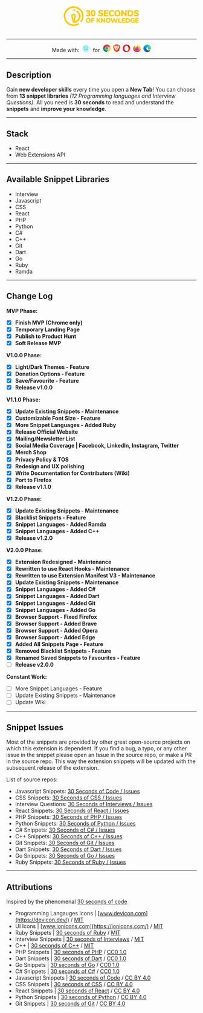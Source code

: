 <p align="center" style><br/><br/>
  <a href="https://30secondsofknowledge.com" target="_blank">
	<img width=200 src="./media/logo_color.svg"/>
  </a><br/><br/>
</p>

---

<p align="center">
  Made with:&nbsp;
  <img src="media/react_logo.png" height=20 />&nbsp;
  for&nbsp;
  <img src="media/chrome_logo.png" height=20/>&nbsp;
  <img src="media/brave_logo.png" height=20/>&nbsp;
  <img src="media/opera_logo.png" height=20/>&nbsp;
  <img src="media/firefox_logo.png" height=20/>&nbsp;
  <img src="media/edge_logo.png" height=20/>
</p>

---

## Description

Gain **new developer skills** every time you open a **New Tab**! You can choose from **13 snippet libraries** _(12 Programming languages and Interview Questions)_. All you need is **30 seconds** to read and understand the **snippets** and **improve your knowledge**.

---

## Stack

- React
- Web Extensions API

---

## Available Snippet Libraries

- Interview
- Javascript
- CSS
- React
- PHP
- Python
- C#
- C++
- Git
- Dart
- Go
- Ruby
- Ramda

---

## Change Log

**MVP Phase:**

- [x] **Finish MVP (Chrome only)**
- [x] **Temporary Landing Page**
- [x] **Publish to Product Hunt**
- [x] **Soft Release MVP**

**V1.0.0 Phase:**

- [x] **Light/Dark Themes - Feature**
- [x] **Donation Options - Feature**
- [x] **Save/Favourite - Feature**
- [x] **Release v1.0.0**

**V1.1.0 Phase:**

- [x] **Update Existing Snippets - Maintenance**
- [x] **Customizable Font Size - Feature**
- [x] **More Snippet Languages - Added Ruby**
- [x] **Release Official Website**
- [x] **Mailing/Newsletter List**
- [x] **Social Media Coverage | Facebook, LinkedIn, Instagram, Twitter**
- [x] **Merch Shop**
- [x] **Privacy Policy & TOS**
- [x] **Redesign and UX polishing**
- [x] **Write Documentation for Contributors (Wiki)**
- [x] **Port to Firefox**
- [x] **Release v1.1.0**

**V1.2.0 Phase:**

- [x] **Update Existing Snippets - Maintenance**
- [x] **Blacklist Snippets - Feature**
- [x] **Snippet Languages - Added Ramda**
- [x] **Snippet Languages - Added C++**
- [x] **Release v1.2.0**

**V2.0.0 Phase:**

- [x] **Extension Redesigned - Maintenance**
- [x] **Rewritten to use React Hooks - Maintenance**
- [x] **Rewritten to use Extension Manifest V3 - Maintenance**
- [x] **Update Existing Snippets - Maintenance**
- [x] **Snippet Languages - Added C#**
- [x] **Snippet Languages - Added Dart**
- [x] **Snippet Languages - Added Git**
- [x] **Snippet Languages - Added Go**
- [x] **Browser Support - Fixed Firefox**
- [x] **Browser Support - Added Brave**
- [x] **Browser Support - Added Opera**
- [x] **Browser Support - Added Edge**
- [x] **Added All Snippets Page - Feature**
- [x] **Removed Blacklist Snippets - Feature**
- [x] **Renamed Saved Snippets to Favourites - Feature**
- [ ] **Release v2.0.0**

**Constant Work:**

- [ ] More Snippet Languages - Feature
- [ ] Update Existing Snippets - Maintenance
- [ ] Update Wiki

---

## Snippet Issues

Most of the snippets are provided by other great open-source projects on which this extension is dependent. If you find a bug, a typo, or any other issue in the snippet please open an Issue in the source repo, or make a PR in the source repo. This way the extension snippets will be updated with the subsequent release of the extension.

List of source repos:

- Javascript Snippets: [30 Seconds of Code / Issues](https://github.com/30-seconds/30-seconds-of-code/issues)
- CSS Snippets: [30 Seconds of CSS / Issues](https://github.com/30-seconds/30-seconds-of-css/issues)
- Interview Questions: [30 Seconds of Interviews / Issues](https://github.com/30-seconds/30-seconds-of-interviews/issues)
- React Snippets: [30 Seconds of React / Issues](https://github.com/30-seconds/30-seconds-of-react/issues)
- PHP Snippets: [30 Seconds of PHP / Issues](https://github.com/30-seconds/30-seconds-of-php/issues)
- Python Snippets: [30 Seconds of Python / Issues](https://github.com/30-seconds/30-seconds-of-python/issues)
- C# Snippets: [30 Seconds of C# / Issues](https://github.com/30-seconds/30-seconds-of-csharp/issues)
- C++ Snippets: [30 Seconds of C++ / Issues](https://github.com/Bhupesh-V/30-seconds-of-cpp/issues)
- Git Snippets: [30 Seconds of Git / Issues](https://github.com/30-seconds/30-seconds-of-git/issues)
- Dart Snippets: [30 Seconds of Dart / Issues](https://github.com/30-seconds/30-seconds-of-dart/issues)
- Go Snippets: [30 Seconds of Go / Issues](https://github.com/30-seconds/30-seconds-of-golang/issues)
- Ruby Snippets: [30 Seconds of Ruby / Issues](https://github.com/florianjosefreheis/30-seconds-of-ruby/issues)

---

## Attributions

Inspired by the phenomenal [30 seconds of code](https://github.com/30-seconds/30-seconds-of-code)

- Programming Langauges Icons | [www.devicon.com](https://devicon.dev/) / [MIT](https://github.com/devicons/devicon/blob/master/LICENSE)
- UI Icons | [www.ionicons.com](https://ionicons.com/) / [MIT](https://github.com/ionic-team/ionicons/blob/main/LICENSE)
- Ruby Snippets | [30 seconds of Ruby](https://github.com/florianjosefreheis/30-seconds-of-ruby) / [MIT](https://github.com/florianjosefreheis/30-seconds-of-ruby/blob/master/LICENSE)
- Interview Snippets | [30 seconds of Interviews](https://github.com/30-seconds/30-seconds-of-interviews) / [MIT](https://github.com/30-seconds/30-seconds-of-interviews/blob/master/LICENSE)
- C++ | [30 seconds of C++](https://github.com/Bhupesh-V/30-seconds-of-cpp) / [MIT](https://github.com/Bhupesh-V/30-seconds-of-cpp/blob/master/LICENSE)
- PHP Snippets | [30 seconds of PHP](https://github.com/30-seconds/30-seconds-of-php) / [CC0 1.0](https://github.com/30-seconds/30-seconds-of-php/blob/master/LICENSE)
- Dart Snippets | [30 seconds of Dart](https://github.com/30-seconds/30-seconds-of-dart) / [CC0 1.0](https://github.com/30-seconds/30-seconds-of-dart/blob/master/LICENSE)
- Go Snippets | [30 seconds of Go](https://github.com/30-seconds/30-seconds-of-golang) / [CC0 1.0](https://github.com/30-seconds/30-seconds-of-golang/blob/master/LICENSE)
- C# Snippets | [30 seconds of C#](https://github.com/30-seconds/30-seconds-of-csharp) / [CC0 1.0](https://github.com/30-seconds/30-seconds-of-csharp/blob/master/LICENSE)
- Javascript Snippets | [30 seconds of Code](https://github.com/30-seconds/30-seconds-of-code) / [CC BY 4.0](https://github.com/30-seconds/30-seconds-of-code/blob/master/LICENSE)
- CSS Snippets | [30 seconds of CSS](https://github.com/30-seconds/30-seconds-of-css) / [CC BY 4.0](https://github.com/30-seconds/30-seconds-of-css/blob/master/LICENSE)
- React Snippets | [30 seconds of React](https://github.com/30-seconds/30-seconds-of-react) / [CC BY 4.0](https://github.com/30-seconds/30-seconds-of-react/blob/master/LICENSE)
- Python Snippets | [30 seconds of Python](https://github.com/30-seconds/30-seconds-of-python) / [CC BY 4.0](https://github.com/30-seconds/30-seconds-of-python/blob/master/LICENSE)
- Git Snippets | [30 seconds of Git](https://github.com/30-seconds/30-seconds-of-git) / [CC BY 4.0](https://github.com/30-seconds/30-seconds-of-git/blob/master/LICENSE)
